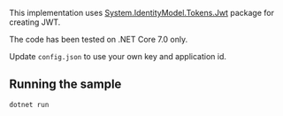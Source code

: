 This implementation uses [System.IdentityModel.Tokens.Jwt](https://www.nuget.org/packages/System.IdentityModel.Tokens.Jwt/) package for creating JWT.

The code has been tested on .NET Core 7.0 only.

Update `config.json` to use your own key and application id.

## Running the sample

```bash
dotnet run
```
